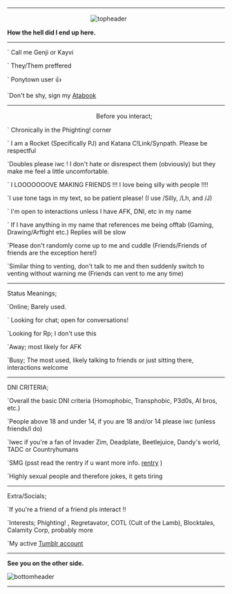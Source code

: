 ___
ㅤㅤㅤㅤㅤㅤㅤㅤㅤㅤㅤㅤㅤㅤㅤ![topheader](https://media.discordapp.net/attachments/1264351072991055942/1291521343979917322/image.png?ex=670af27b&is=6709a0fb&hm=fb7f2efb994e47dcce3a58ec1e0dd47e701e3a5edf7f885aec7aff844c1519aa&=&format=webp&quality=lossless&width=1600&height=365)

**How the hell did I end up here.**

___

` Call me Genji or Kayvi

` They/Them preffered

` Ponytown user 👍

`Don't be shy, sign my [Atabook](https://genjisgarden.atabook.org/)

___

ㅤㅤㅤㅤㅤㅤㅤㅤㅤㅤㅤㅤㅤㅤㅤㅤBefore you interact;

` Chronically in the Phighting! corner

` I am a Rocket (Specifically PJ) and Katana C!Link/Synpath. Please be respectful

`Doubles please iwc ! I don't hate or disrespect them (obviously) but they make me feel a little uncomfortable.

` I LOOOOOOOVE MAKING FRIENDS !!! I love being silly with people !!!!

`I use tone tags in my text, so be patient please! (I use /Silly, /Lh, and /J)

` I'm open to interactions unless I have AFK, DNI, etc in my name

` If I have anything in my name that references me being offtab (Gaming, Drawing/Arftight etc.) Replies will be slow

`Please don't randomly come up to me and cuddle (Friends/Friends of friends are the exception here!)

`Similar thing to venting, don't talk to me and then suddenly switch to venting without warning me (Friends can vent to me any time)

___

Status Meanings;

`Online; Barely used.

` Looking for chat; open for conversations!

`Looking for Rp; I don't use this

`Away; most likely for AFK

`Busy; The most used, likely talking to friends or just sitting there, interactions welcome

___

DNI CRITERIA;

`Overall the basic DNI criteria (Homophobic, Transphobic, P3d0s, AI bros, etc.)

`People above 18 and under 14, if you are 18 and/or 14 please iwc (unless friends/I do)

`Iwec if you're a fan of Invader Zim, Deadplate, Beetlejuice, Dandy's world, TADC or Countryhumans

`SMG (psst read the rentry if u want more info. [rentry](rentry.co/smg-callout) )

`Highly sexual people and therefore jokes, it gets tiring

___

Extra/Socials;

`If you're a friend of a friend pls interact !!

`Interests; Phighting! , Regretavator, COTL (Cult of the Lamb), Blocktales, Calamity Corp, probably more

`My active [Tumblr account](https://www.tumblr.com/blog/hyp-fixator)

___

**See you on the other side.**

![bottomheader](https://media.discordapp.net/attachments/1264351072991055942/1291521553065840740/image.png?ex=670af2ad&is=6709a12d&hm=4c2489a9d0ba7eabf49a9d09151c6f8483bc310d8da65d019f8eaa38dc55e72a&=&format=webp&quality=lossless&width=1375&height=3500)
___
